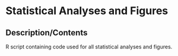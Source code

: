 # Statistical Analyses and Figures

## Description/Contents
R script containing code used for all statistical analyses and figures. 
